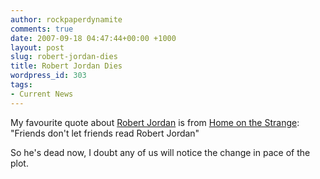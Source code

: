```yaml
---
author: rockpaperdynamite
comments: true
date: 2007-09-18 04:47:44+00:00 +1000
layout: post
slug: robert-jordan-dies
title: Robert Jordan Dies
wordpress_id: 303
tags:
- Current News
---
```


My favourite quote about [Robert Jordan](http://ap.google.com/article/ALeqM5gBy7pK1U-kIvTHx4PYeiI8rqBkmg) is from [Home on the Strange](http://www.homeonthestrange.com/view.php?ID=45): "Friends don't let friends read Robert Jordan"

So he's dead now, I doubt any of us will notice the change in pace of the plot.
